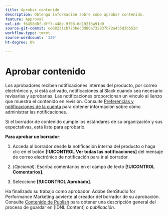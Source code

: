 ```yaml
---
title: Aprobar contenido
description: Obtenga información sobre cómo aprobar contenido.
feature: Approval
exl-id: f6458d8f-dff3-448e-9f08-6d192f8a91d9
source-git-commit: ce08231cb723bec3d80a732837b72a435d3b552d
workflow-type: tm+mt
source-wordcount: '139'
ht-degree: 0%

---
```


# Aprobar contenido

Los aprobadores reciben notificaciones internas del producto, por correo electrónico y, si está activado, notificaciones al Slack cuando sea necesario revisarlas y aprobarlas. Las notificaciones proporcionan un vínculo al lienzo que muestra el contenido en revisión. Consulte [Preferencias y notificaciones de la cuenta](https://experienceleague.adobe.com/en/docs/core-services/interface/features/account-preferences) para obtener información sobre cómo administrar las notificaciones.

Si el borrador de contenido cumple los estándares de su organización y sus expectativas, está listo para aprobarlo.

**Para aprobar un borrador**:

1. Acceda al borrador desde la notificación interna del producto o haga clic en el botón **[!UICONTROL Ver todas las notificaciones]** del mensaje de correo electrónico de notificación para ir al borrador.

1. (_Opcional_). Escriba comentarios en el campo de texto **[!UICONTROL Comentarios]**.

1. Seleccione **[!UICONTROL Aprobado]**.

Ha finalizado su trabajo como aprobador. Adobe GenStudio for Performance Marketing advierte al creador del borrador de su aprobación. Consulte [Contenido de Publish](./publish-content.md) para obtener una descripción general del proceso de guardar en [!DNL Content] o _publicación_.

